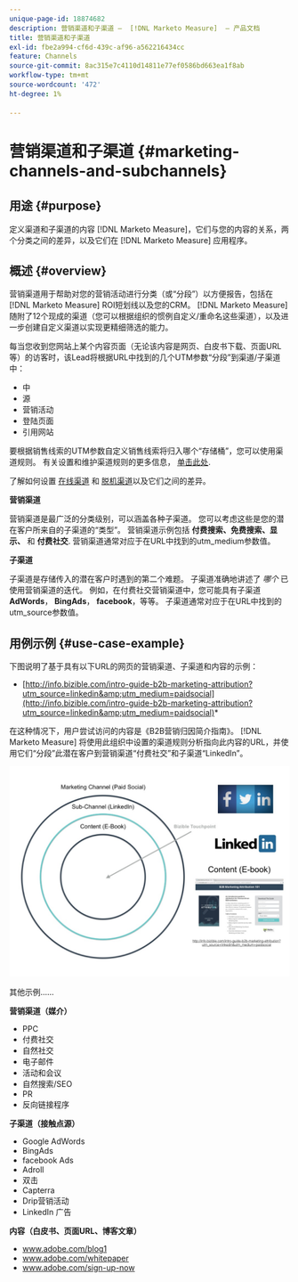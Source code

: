 ```yaml
---
unique-page-id: 18874682
description: 营销渠道和子渠道 —  [!DNL Marketo Measure]  — 产品文档
title: 营销渠道和子渠道
exl-id: fbe2a994-cf6d-439c-af96-a562216434cc
feature: Channels
source-git-commit: 8ac315e7c4110d14811e77ef0586bd663ea1f8ab
workflow-type: tm+mt
source-wordcount: '472'
ht-degree: 1%

---
```


# 营销渠道和子渠道 {#marketing-channels-and-subchannels}

## 用途 {#purpose}

定义渠道和子渠道的内容 [!DNL Marketo Measure]，它们与您的内容的关系，两个分类之间的差异，以及它们在 [!DNL Marketo Measure] 应用程序。

## 概述 {#overview}

营销渠道用于帮助对您的营销活动进行分类（或“分段”）以方便报告，包括在 [!DNL Marketo Measure] ROI短划线以及您的CRM。 [!DNL Marketo Measure] 随附了12个现成的渠道（您可以根据组织的惯例自定义/重命名这些渠道），以及进一步创建自定义渠道以实现更精细筛选的能力。

每当您收到您网站上某个内容页面（无论该内容是网页、白皮书下载、页面URL等）的访客时，该Lead将根据URL中找到的几个UTM参数“分段”到渠道/子渠道中：

* 中
* 源
* 营销活动
* 登陆页面
* 引用网站

要根据销售线索的UTM参数自定义销售线索将归入哪个“存储桶”，您可以使用渠道规则。 有关设置和维护渠道规则的更多信息， [单击此处](/help/channel-tracking-and-setup/online-channels/online-custom-channel-setup.md).

了解如何设置 [在线渠道](/help/channel-tracking-and-setup/online-channels/online-custom-channel-setup.md) 和 [脱机渠道](/help/channel-tracking-and-setup/offline-channels/offline-custom-channel-setup.md)以及它们之间的差异。

**营销渠道**

营销渠道是最广泛的分类级别，可以涵盖各种子渠道。 您可以考虑这些是您的潜在客户所来自的子渠道的“类型”。 营销渠道示例包括 **付费搜索、免费搜索、显示、** 和 **付费社交**. 营销渠道通常对应于在URL中找到的utm_medium参数值。

**子渠道**

子渠道是存储传入的潜在客户时遇到的第二个难题。 子渠道准确地讲述了 _哪个_ 已使用营销渠道的迭代。 例如，在付费社交营销渠道中，您可能具有子渠道 **AdWords**， **BingAds**， **facebook**，等等。 子渠道通常对应于在URL中找到的utm_source参数值。

## 用例示例 {#use-case-example}

下图说明了基于具有以下URL的网页的营销渠道、子渠道和内容的示例：

* [http://info.bizible.com/intro-guide-b2b-marketing-attribution?utm_source=linkedin&amp;utm_medium=paidsocial](http://info.bizible.com/intro-guide-b2b-marketing-attribution?utm_source=linkedin&amp;utm_medium=paidsocial)*

在这种情况下，用户尝试访问的内容是《B2B营销归因简介指南》。 [!DNL Marketo Measure] 将使用此组织中设置的渠道规则分析指向此内容的URL，并使用它们“分段”此潜在客户到营销渠道“付费社交”和子渠道“LinkedIn”。

![](assets/1.jpg)

其他示例……

**营销渠道（媒介）**

* PPC
* 付费社交
* 自然社交
* 电子邮件
* 活动和会议
* 自然搜索/SEO
* PR
* 反向链接程序

**子渠道（接触点源）**

* Google AdWords
* BingAds
* facebook Ads
* Adroll
* 双击
* Capterra
* Drip营销活动
* LinkedIn 广告

**内容（白皮书、页面URL、博客文章）**

* www.adobe.com/blog1
* www.adobe.com/whitepaper
* www.adobe.com/sign-up-now
